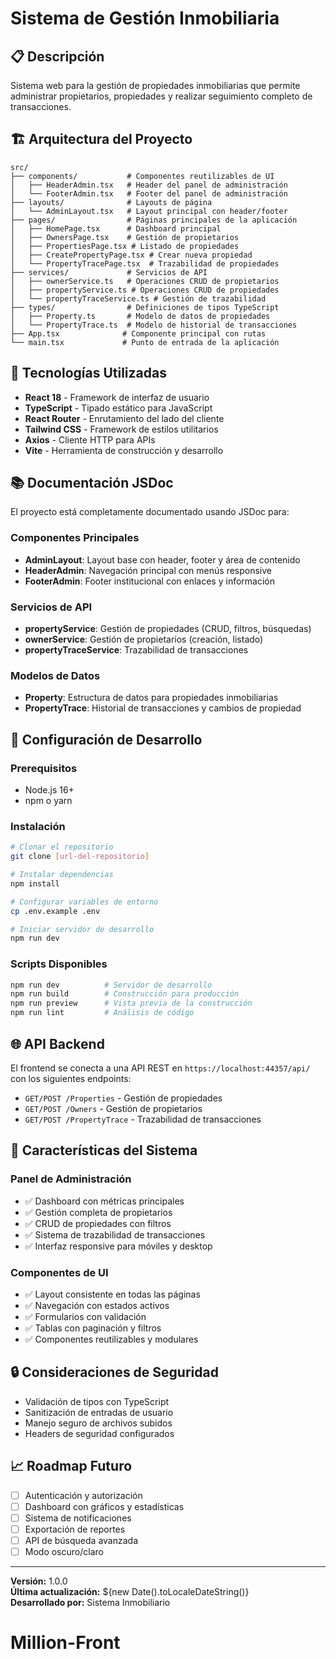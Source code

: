 # Sistema de Gestión Inmobiliaria

## 📋 Descripción

Sistema web para la gestión de propiedades inmobiliarias que permite administrar propietarios, propiedades y realizar seguimiento completo de transacciones.

## 🏗️ Arquitectura del Proyecto

```
src/
├── components/           # Componentes reutilizables de UI
│   ├── HeaderAdmin.tsx   # Header del panel de administración
│   └── FooterAdmin.tsx   # Footer del panel de administración
├── layouts/              # Layouts de página
│   └── AdminLayout.tsx   # Layout principal con header/footer
├── pages/                # Páginas principales de la aplicación
│   ├── HomePage.tsx      # Dashboard principal
│   ├── OwnersPage.tsx    # Gestión de propietarios
│   ├── PropertiesPage.tsx # Listado de propiedades
│   ├── CreatePropertyPage.tsx # Crear nueva propiedad
│   └── PropertyTracePage.tsx  # Trazabilidad de propiedades
├── services/             # Servicios de API
│   ├── ownerService.ts   # Operaciones CRUD de propietarios
│   ├── propertyService.ts # Operaciones CRUD de propiedades
│   └── propertyTraceService.ts # Gestión de trazabilidad
├── types/                # Definiciones de tipos TypeScript
│   ├── Property.ts       # Modelo de datos de propiedades
│   └── PropertyTrace.ts  # Modelo de historial de transacciones
├── App.tsx              # Componente principal con rutas
└── main.tsx             # Punto de entrada de la aplicación
```

## 🚀 Tecnologías Utilizadas

- **React 18** - Framework de interfaz de usuario
- **TypeScript** - Tipado estático para JavaScript
- **React Router** - Enrutamiento del lado del cliente
- **Tailwind CSS** - Framework de estilos utilitarios
- **Axios** - Cliente HTTP para APIs
- **Vite** - Herramienta de construcción y desarrollo

## 📚 Documentación JSDoc

El proyecto está completamente documentado usando JSDoc para:

### Componentes Principales
- **AdminLayout**: Layout base con header, footer y área de contenido
- **HeaderAdmin**: Navegación principal con menús responsive
- **FooterAdmin**: Footer institucional con enlaces y información

### Servicios de API
- **propertyService**: Gestión de propiedades (CRUD, filtros, búsquedas)
- **ownerService**: Gestión de propietarios (creación, listado)
- **propertyTraceService**: Trazabilidad de transacciones

### Modelos de Datos
- **Property**: Estructura de datos para propiedades inmobiliarias
- **PropertyTrace**: Historial de transacciones y cambios de propiedad

## 🔧 Configuración de Desarrollo

### Prerequisitos
- Node.js 16+
- npm o yarn

### Instalación
```bash
# Clonar el repositorio
git clone [url-del-repositorio]

# Instalar dependencias
npm install

# Configurar variables de entorno
cp .env.example .env

# Iniciar servidor de desarrollo
npm run dev
```

### Scripts Disponibles
```bash
npm run dev          # Servidor de desarrollo
npm run build        # Construcción para producción
npm run preview      # Vista previa de la construcción
npm run lint         # Análisis de código
```

## 🌐 API Backend

El frontend se conecta a una API REST en `https://localhost:44357/api/` con los siguientes endpoints:

- `GET/POST /Properties` - Gestión de propiedades
- `GET/POST /Owners` - Gestión de propietarios
- `GET/POST /PropertyTrace` - Trazabilidad de transacciones

## 📱 Características del Sistema

### Panel de Administración
- ✅ Dashboard con métricas principales
- ✅ Gestión completa de propietarios
- ✅ CRUD de propiedades con filtros
- ✅ Sistema de trazabilidad de transacciones
- ✅ Interfaz responsive para móviles y desktop

### Componentes de UI
- ✅ Layout consistente en todas las páginas
- ✅ Navegación con estados activos
- ✅ Formularios con validación
- ✅ Tablas con paginación y filtros
- ✅ Componentes reutilizables y modulares

## 🔒 Consideraciones de Seguridad

- Validación de tipos con TypeScript
- Sanitización de entradas de usuario
- Manejo seguro de archivos subidos
- Headers de seguridad configurados

## 📈 Roadmap Futuro

- [ ] Autenticación y autorización
- [ ] Dashboard con gráficos y estadísticas
- [ ] Sistema de notificaciones
- [ ] Exportación de reportes
- [ ] API de búsqueda avanzada
- [ ] Modo oscuro/claro

---

**Versión:** 1.0.0  
**Última actualización:** ${new Date().toLocaleDateString()}  
**Desarrollado por:** Sistema Inmobiliario
# Million-Front

